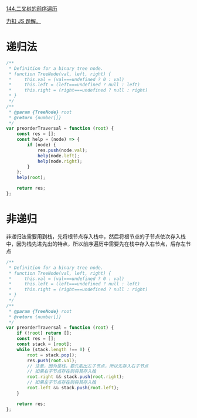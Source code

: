 [144.二叉树的前序遍历](https://leetcode-cn.com/problems/binary-tree-preorder-traversal/)

[力扣 JS 题解。](https://github.com/GuYueJiaJie/blog/tree/master/%E6%95%B0%E6%8D%AE%E7%BB%93%E6%9E%84%E4%B8%8E%E7%AE%97%E6%B3%95)

# 递归法

```javascript
/**
 * Definition for a binary tree node.
 * function TreeNode(val, left, right) {
 *     this.val = (val===undefined ? 0 : val)
 *     this.left = (left===undefined ? null : left)
 *     this.right = (right===undefined ? null : right)
 * }
 */
/**
 * @param {TreeNode} root
 * @return {number[]}
 */
var preorderTraversal = function (root) {
    const res = [];
    const help = (node) => {
        if (node) {
            res.push(node.val);
            help(node.left);
            help(node.right);
        }
    };
    help(root);

    return res;
};
```

# 非递归

非递归法需要用到栈，先将根节点存入栈中，然后将根节点的子节点依次存入栈中，因为栈先进先出的特点，所以前序遍历中需要先在栈中存入右节点，后存左节点

```js
/**
 * Definition for a binary tree node.
 * function TreeNode(val, left, right) {
 *     this.val = (val===undefined ? 0 : val)
 *     this.left = (left===undefined ? null : left)
 *     this.right = (right===undefined ? null : right)
 * }
 */
/**
 * @param {TreeNode} root
 * @return {number[]}
 */
var preorderTraversal = function (root) {
    if (!root) return [];
    const res = [];
    const stack = [root];
    while (stack.length !== 0) {
        root = stack.pop();
        res.push(root.val);
        // 注意，因为是栈，要先取出左子节点，所以先存入右子节点
        // 如果右子节点存在则将其存入栈
        root.right && stack.push(root.right);
        // 如果左子节点存在则将其存入栈
        root.left && stack.push(root.left);
    }

    return res;
};
```
